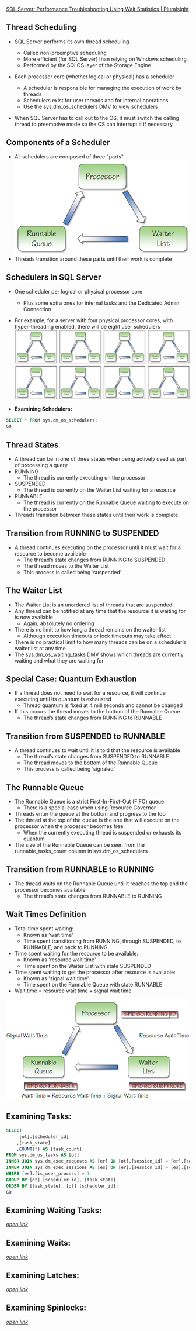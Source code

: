 [SQL Server: Performance Troubleshooting Using Wait Statistics | Pluralsight](https://www.pluralsight.com/courses/sqlserver-waits)

## Thread Scheduling
- SQL Server performs its own thread scheduling 
  + Called non-preemptive scheduling 
  + More efficient (for SQL Server) than relying on Windows scheduling 
  + Performed by the SQLOS layer of the Storage Engine 
 
- Each processor core (whether logical or physical) has a scheduler 
  + A scheduler is responsible for managing the execution of work by threads 
  + Schedulers exist for user threads and for internal operations 
  + Use the sys.dm_os_schedulers DMV to view schedulers 
 
- When SQL Server has to call out to the OS, it must switch the calling thread to preemptive mode so the OS can interrupt it if necessary

## Components of a Scheduler
- All schedulers are composed of three "parts"
![alt text](imgs/scheduler_components.png)
- Threads transition around these parts until their work is complete

## Schedulers in SQL Server
- One scheduler per logical or physical processor core
  + Plus some extra ones for internal tasks and the Dedicated Admin Connection
- For example, for a server with four physical processor cores, with hyper-threading enabled, there will be eight user schedulers
![alt text](imgs/schedulers.png)

- **Examining Schedulers:**
```sql
SELECT * FROM sys.dm_os_schedulers;
GO
```

## Thread States
- A thread can be in one of three states when being actively used as part of processing a query
- RUNNING
  + The thread is currently executing on the processor
- SUSPENDED
  + The thread is currently on the Waiter List waiting for a resource
- RUNNABLE
  + The thread is currently on the Runnable Queue waiting to execute on the processor
- Threads transition between these states until their work is complete

## Transition from RUNNING to SUSPENDED
- A thread continues executing on the processor until it must wait for a resource to become available
  + The thread’s state changes from RUNNING to SUSPENDED
  + The thread moves to the Waiter List
  + This process is called being ‘suspended’

## The Waiter List
- The Waiter List is an unordered list of threads that are suspended
- Any thread can be notified at any time that the resource it is waiting for is now available
  + Again, absolutely no ordering
- There is no limit to how long a thread remains on the waiter list
  + Although execution timeouts or lock timeouts may take effect
- There is no practical limit to how many threads can be on a scheduler’s waiter list at any time
- The sys.dm_os_waiting_tasks DMV shows which threads are currently waiting and what they are waiting for

## Special Case: Quantum Exhaustion
- If a thread does not need to wait for a resource, it will continue executing until its quantum is exhausted
  + Thread quantum is fixed at 4 milliseconds and cannot be changed
- If this occurs the thread moves to the bottom of the Runnable Queue
  + The thread’s state changes from RUNNING to RUNNABLE
  
## Transition from SUSPENDED to RUNNABLE
- A thread continues to wait until it is told that the resource is available
  + The thread’s state changes from SUSPENDED to RUNNABLE
  + The thread moves to the bottom of the Runnable Queue
  + This process is called being ‘signaled’

## The Runnable Queue
- The Runnable Queue is a strict First-In-First-Out (FIFO) queue
  + There is a special case when using Resource Governor
- Threads enter the queue at the bottom and progress to the top
- The thread at the top of the queue is the one that will execute on the processor when the processor becomes free
  + When the currently executing thread is suspended or exhausts its quantum
- The size of the Runnable Queue can be seen from the runnable_tasks_count column in sys.dm_os_schedulers

## Transition from RUNNABLE to RUNNING
- The thread waits on the Runnable Queue until it reaches the top and the processor becomes available
  + The thread’s state changes from RUNNABLE to RUNNING
  
## Wait Times Definition
- Total time spent waiting:
  + Known as 'wait time'
  + Time spent transitioning from RUNNING, through SUSPENDED, to RUNNABLE, and back to RUNNING
- Time spent waiting for the resource to be available:
  + Known as 'resource wait time'
  + Time spent on the Waiter List with state SUSPENDED
- Time spent waiting to get the processor after resource is available:
  + Known as 'signal wait time'
  + Time spent on the Runnable Queue with state RUNNABLE
- Wait time = resource wait time + signal wait time

![alt text](imgs/wait_times_definition.png)

## Examining Tasks:
```sql
SELECT
	 [ot].[scheduler_id]
	,[task_state]
	,COUNT(*) AS [task_count]
FROM sys.dm_os_tasks AS [ot]
INNER JOIN sys.dm_exec_requests AS [er] ON [ot].[session_id] = [er].[session_id]
INNER JOIN sys.dm_exec_sessions AS [es] ON [er].[session_id] = [es].[session_id]
WHERE [es].[is_user_process] = 1
GROUP BY [ot].[scheduler_id], [task_state]
ORDER BY [task_state], [ot].[scheduler_id];
GO
```

## Examining Waiting Tasks:
[*open link*](ExaminingWaitingTasks.sql)

## Examining Waits:
[*open link*](ExaminingWaits.sql)

## Examining Latches:
[*open link*](ExaminingLatches.sql)

## Examining Spinlocks:
[*open link*](ExaminingSpinlocks.sql)
